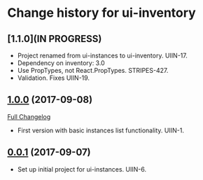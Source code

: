 # Change history for ui-inventory

## [1.1.0](IN PROGRESS)

* Project renamed from ui-instances to ui-inventory. UIIN-17.
* Dependency on inventory: 3.0
* Use PropTypes, not React.PropTypes. STRIPES-427.
* Validation. Fixes UIIN-19.

## [1.0.0](https://github.com/folio-org/ui-instances/tree/v1.0.0) (2017-09-08)
[Full Changelog](https://github.com/folio-org/ui-items/compare/v0.0.1...v1.0.0)

* First version with basic instances list functionality. UIIN-1.

## [0.0.1](https://github.com/folio-org/ui-instances/tree/v0.0.1) (2017-09-07)

* Set up initial project for ui-instances. UIIN-6.
